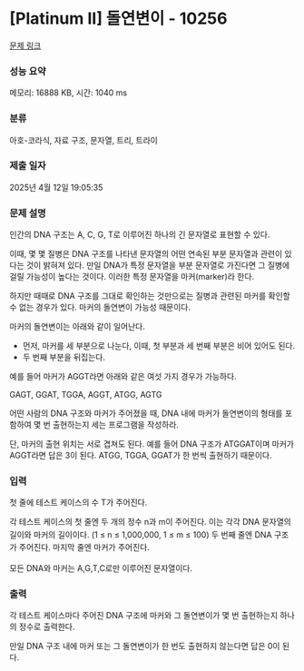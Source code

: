 # [Platinum II] 돌연변이 - 10256 

[문제 링크](https://www.acmicpc.net/problem/10256) 

### 성능 요약

메모리: 16888 KB, 시간: 1040 ms

### 분류

아호-코라식, 자료 구조, 문자열, 트리, 트라이

### 제출 일자

2025년 4월 12일 19:05:35

### 문제 설명

<p>인간의 DNA 구조는 A, C, G, T로 이루어진 하나의 긴 문자열로 표현할 수 있다.</p>

<p>이때, 몇 몇 질병은 DNA 구조를 나타낸 문자열의 어떤 연속된 부분 문자열과 관련이 있다는 것이 밝혀져 있다. 만일 DNA가 특정 문자열을 부분 문자열로 가진다면 그 질병에 걸릴 가능성이 높다는 것이다. 이러한 특정 문자열을 마커(marker)라 한다.</p>

<p>하지만 때때로 DNA 구조를 그대로 확인하는 것만으로는 질병과 관련된 마커를 확인할 수 없는 경우가 있다. 마커의 돌연변이 가능성 때문이다.</p>

<p>마커의 돌연변이는 아래와 같이 일어난다.</p>

<ul>
	<li>먼저, 마커를 세 부분으로 나눈다, 이때, 첫 부분과 세 번째 부분은 비어 있어도 된다.</li>
	<li>두 번째 부분을 뒤집는다.</li>
</ul>

<p>예를 들어 마커가 AGGT라면 아래와 같은 여섯 가지 경우가 가능하다.</p>

<p>GAGT, GGAT, TGGA, AGGT, ATGG, AGTG</p>

<p>어떤 사람의 DNA 구조와 마커가 주어졌을 때, DNA 내에 마커가 돌연변이의 형태를 포함하여 몇 번 출현하는지 세는 프로그램을 작성하라.</p>

<p>단, 마커의 출현 위치는 서로 겹쳐도 된다. 예를 들어 DNA 구조가 ATGGAT이며 마커가 AGGT라면 답은 3이 된다. ATGG, TGGA, GGAT가 한 번씩 출현하기 때문이다.</p>

### 입력 

 <p>첫 줄에 테스트 케이스의 수 T가 주어진다.</p>

<p>각 테스트 케이스의 첫 줄엔 두 개의 정수 n과 m이 주어진다. <span style="line-height:1.6em">이는 각각 DNA 문자열의 길이와 마커의 길이이다. (1 ≤ n ≤ 1,000,000, 1 ≤ m ≤ 100) </span><span style="line-height:1.6em">두 번째 줄엔 DNA 구조가 주어진다. </span><span style="line-height:1.6em">마지막 줄엔 마커가 주어진다.</span></p>

<p>모든 DNA와 마커는 A,G,T,C로만 이루어진 문자열이다.</p>

### 출력 

 <p>각 테스트 케이스마다 주어진 DNA 구조에 마커와 그 돌연변이가 몇 번 출현하는지 하나의 정수로 출력한다.</p>

<p>만일 DNA 구조 내에 마커 또는 그 돌연변이가 한 번도 출현하지 않는다면 답은 0이 된다.</p>

